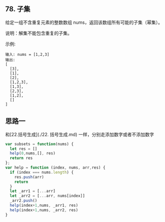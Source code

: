 ## 78. 子集
给定一组不含重复元素的整数数组 nums，返回该数组所有可能的子集（幂集）。

说明：解集不能包含重复的子集。

示例:

```
输入: nums = [1,2,3]
输出:
[
  [3],
  [1],
  [2],
  [1,2,3],
  [1,3],
  [2,3],
  [1,2],
  []
]

```

## 思路一
和[22.括号生成](./22. 括号生成.md) 一样，分别走添加数字或者不添加数字
```javascript
var subsets = function(nums) {
  let res = []
  help(0,nums,[], res)
  return res
};
var help = function (index, nums, arr,res) {
  if (index === nums.length) {
    res.push(arr)
    return
  }
  let _arr1 = [...arr]
  let _arr2 = [...arr, nums[index]]
  _arr2.push()
  help(index+1,nums, _arr1, res)
  help(index+1,nums, _arr2, res)
}
```